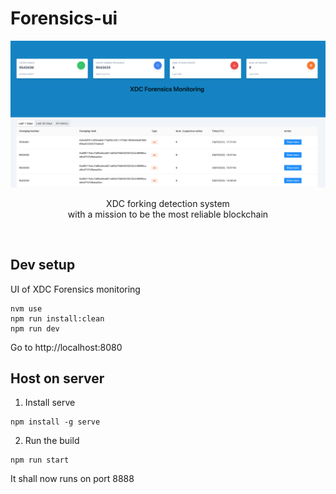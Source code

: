 
# Forensics-ui

<p align="center">
  <img src="./src/assets/img/XDC-Forensics.png" />
</p>

<p align="center">
  XDC forking detection system <br/>
  with a mission to be the most reliable blockchain
</p>
<br/>

## Dev setup
UI of XDC Forensics monitoring

```
nvm use
npm run install:clean
npm run dev
```

Go to http://localhost:8080

## Host on server
1. Install serve
```
npm install -g serve
```

2. Run the build
```
npm run start
```
It shall now runs on port 8888
